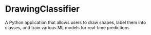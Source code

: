 # DrawingClassifier
A Python application that allows users to draw shapes, label them into classes, and train various ML models for real-time predictions
